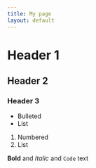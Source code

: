 ```yaml
---
title: My page
layout: default
---
```

# Header 1
## Header 2
### Header 3

- Bulleted
- List

1. Numbered
2. List

**Bold** and _Italic_ and `Code` text
